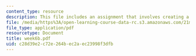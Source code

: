 ```yaml
---
content_type: resource
description: This file includes an assignment that involves creating a spine.
file: /media/https%3A/open-learning-course-data-rc.s3.amazonaws.com/21m-604-playwriting-i-spring-2005/c28d39e2c72e264bec2aec23998f3dfb_week6b.pdf
file_type: application/pdf
resourcetype: Document
title: week6b.pdf
uid: c28d39e2-c72e-264b-ec2a-ec23998f3dfb
---
```

